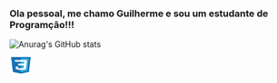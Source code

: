 ### Ola pessoal, me chamo Guilherme e sou um estudante de Programção!!!

![Anurag's GitHub stats](https://github-readme-stats.vercel.app/api?username=GuidaZO&theme=yeblu&show_icons=true) 
 
 <img align="center" alt="Rafa-CSS" height="30" width="40" 
src="https://raw.githubusercontent.com/devicons/devicon/master/icons/css3/css3-original.svg">


